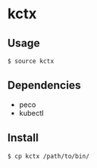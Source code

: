 # kctx

## Usage
```
$ source kctx
```

## Dependencies
- peco
- kubectl

## Install
```
$ cp kctx /path/to/bin/
```
